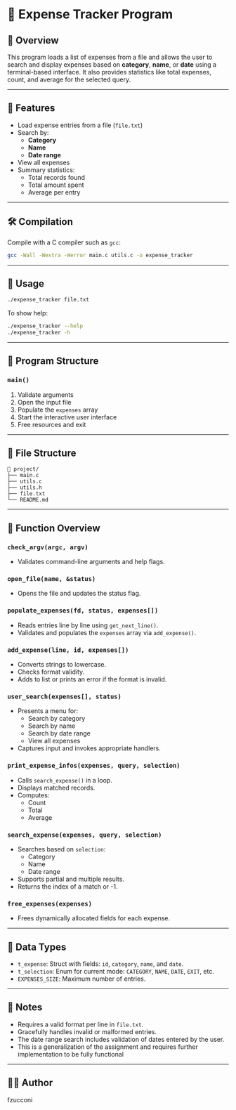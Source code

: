 # 💸 Expense Tracker Program

## 🧩 Overview

This program loads a list of expenses from a file and allows the user to search and display expenses based on **category**, **name**, or **date** using a terminal-based interface. It also provides statistics like total expenses, count, and average for the selected query.

---

## 🚀 Features

- Load expense entries from a file (`file.txt`)
- Search by:
  - **Category**
  - **Name**
  - **Date range**
- View all expenses
- Summary statistics:
  - Total records found
  - Total amount spent
  - Average per entry

---

## 🛠️ Compilation

Compile with a C compiler such as `gcc`:

```bash
gcc -Wall -Wextra -Werror main.c utils.c -o expense_tracker
```

---

## 🧪 Usage

```bash
./expense_tracker file.txt
```

To show help:

```bash
./expense_tracker --help
./expense_tracker -h
```

---

## 🧠 Program Structure

### `main()`

1. Validate arguments
2. Open the input file
3. Populate the `expenses` array
4. Start the interactive user interface
5. Free resources and exit

---

## 📂 File Structure

```
📁 project/
├── main.c
├── utils.c
├── utils.h
├── file.txt
└── README.md
```

---

## 🔧 Function Overview

### `check_argv(argc, argv)`
- Validates command-line arguments and help flags.

### `open_file(name, &status)`
- Opens the file and updates the status flag.

### `populate_expenses(fd, status, expenses[])`
- Reads entries line by line using `get_next_line()`.
- Validates and populates the `expenses` array via `add_expense()`.

### `add_expense(line, id, expenses[])`
- Converts strings to lowercase.
- Checks format validity.
- Adds to list or prints an error if the format is invalid.

### `user_search(expenses[], status)`
- Presents a menu for:
  - Search by category
  - Search by name
  - Search by date range
  - View all expenses
- Captures input and invokes appropriate handlers.

### `print_expense_infos(expenses, query, selection)`
- Calls `search_expense()` in a loop.
- Displays matched records.
- Computes:
  - Count
  - Total
  - Average

### `search_expense(expenses, query, selection)`
- Searches based on `selection`:
  - Category
  - Name
  - Date range
- Supports partial and multiple results.
- Returns the index of a match or -1.

### `free_expenses(expenses)`
- Frees dynamically allocated fields for each expense.

---

## 💾 Data Types

- `t_expense`: Struct with fields: `id`, `category`, `name`, and `date`.
- `t_selection`: Enum for current mode: `CATEGORY`, `NAME`, `DATE`, `EXIT`, etc.
- `EXPENSES_SIZE`: Maximum number of entries.

---

## 📌 Notes

- Requires a valid format per line in `file.txt`.
- Gracefully handles invalid or malformed entries.
- The date range search includes validation of dates entered by the user.
- This is a generalization of the assignment and requires further implementation to be fully functional

---

## 👨‍💻 Author

fzucconi
